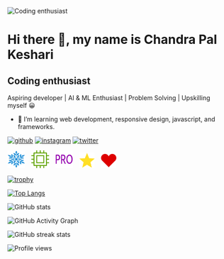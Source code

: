 ![Coding enthusiast](https://previews.123rf.com/images/karpenkoilia/karpenkoilia1703/karpenkoilia170300054/74737038-creative-illustration-of-a-web-banner-for-coding-modern-linear-concept-for-programming-.jpg)

# Hi there 👋, my name is Chandra Pal Keshari
## Coding enthusiast


Aspiring developer | AI & ML Enthusiast | Problem Solving | Upskilling myself 😀



- 🌱 I’m learning web development, responsive design, javascript, and frameworks. 


[<img src='https://cdn.jsdelivr.net/npm/simple-icons@3.0.1/icons/github.svg' alt='github' height='40'>](https://github.com/chandrapal12)  [<img src='https://cdn.jsdelivr.net/npm/simple-icons@3.0.1/icons/instagram.svg' alt='instagram' height='40'>](https://www.instagram.com/im_cpk/)  [<img src='https://cdn.jsdelivr.net/npm/simple-icons@3.0.1/icons/twitter.svg' alt='twitter' height='40'>](https://twitter.com/@im_cpk)  

<a href='https://archiveprogram.github.com/'><img src='https://raw.githubusercontent.com/acervenky/animated-github-badges/master/assets/acbadge.gif' width='40' height='40'></a> <a href='https://docs.github.com/en/developers'><img src='https://raw.githubusercontent.com/acervenky/animated-github-badges/master/assets/devbadge.gif' width='40' height='40'></a> <a href='https://github.com/pricing'><img src='https://raw.githubusercontent.com/acervenky/animated-github-badges/master/assets/pro.gif' width='40' height='40'></a> <a href='https://stars.github.com/'><img src='https://raw.githubusercontent.com/acervenky/animated-github-badges/master/assets/starbadge.gif' width='35' height='35'></a> <a href='https://docs.github.com/en/github/supporting-the-open-source-community-with-github-sponsors'><img src='https://raw.githubusercontent.com/acervenky/animated-github-badges/master/assets/sponsorbadge.gif' width='35' height='35'></a> 

[![trophy](https://github-profile-trophy.vercel.app/?username=chandrapal12)](https://github.com/ryo-ma/github-profile-trophy)

[![Top Langs](https://github-readme-stats.vercel.app/api/top-langs/?username=chandrapal12)](https://github.com/anuraghazra/github-readme-stats)

![GitHub stats](https://github-readme-stats.vercel.app/api?username=chandrapal12&show_icons=true)  

![GitHub Activity Graph](https://activity-graph.herokuapp.com/graph?username=chandrapal12)  

![GitHub streak stats](https://github-readme-streak-stats.herokuapp.com/?user=chandrapal12)  

![Profile views](https://gpvc.arturio.dev/chandrapal12)  
